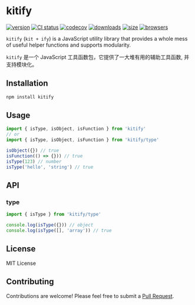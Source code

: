 # kitify

[![version][npm-image]][npm-url]
[![CI status][github-action-image]][github-action-url]
[![codecov][codecov-image]][codecov-url]
[![downloads][downloads-image]][npm-url]
[![size][bundlephobia-image]](https://bundlephobia.com/package/kitify)
[![browsers](https://img.shields.io/badge/Browser-IE9-brightgreen?style=flat-square)][github-url]

[github-url]: https://github.com/Marinerer/jotter/blob/main/libs/kitify
[npm-url]: https://www.npmjs.com/package/kitify
[npm-image]: https://img.shields.io/npm/v/kitify?style=flat-square
[github-action-image]: https://img.shields.io/github/actions/workflow/status/Marinerer/jotter/release.yml?style=flat-square
[github-action-url]: https://github.com/Marinerer/jotter/actions/workflows/release.yml
[codecov-image]: https://codecov.io/gh/Marinerer/jotter/graph/badge.svg?token=G7QXEHCEXW
[codecov-url]: https://codecov.io/gh/Marinerer/jotter
[downloads-image]: https://img.shields.io/npm/dm/kitify?style=flat-square
[bundlephobia-image]: https://img.shields.io/bundlephobia/minzip/kitify?style=flat-square

`kitify` (`kit + ify`) is a JavaScript utility library that provides a whole mess of useful helper functions and supports modularity.

`kitify` 是一个 JavaScript 工具函数包，它提供了一大堆有用的辅助工具函数, 并支持模块化。

## Installation

```bash
npm install kitify
```

## Usage

```js
import { isType, isObject, isFunction } from 'kitify'
// or
import { isType, isObject, isFunction } from 'kitify/type'

isObject({}) // true
isFunction(() => {})) // true
isType(123) // number
isType('hello', 'string') // true
```

## API

### type

```js
import { isType } from 'kitify/type'

console.log(isType({})) // object
console.log(isType([], 'array')) // true
```

## License

MIT License

## Contributing

Contributions are welcome! Please feel free to submit a [Pull Request](https://github.com/Marinerer/jotter/pulls).
